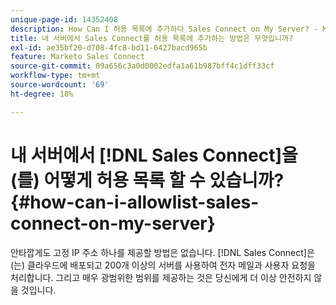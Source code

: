 ```yaml
---
unique-page-id: 14352408
description: How Can I 허용 목록에 추가하다 Sales Connect on My Server? - Marketo 설명서 - 제품 설명서
title: 내 서버에서 Sales Connect를 허용 목록에 추가하는 방법은 무엇입니까?
exl-id: ae35bf20-d708-4fc8-bd11-6427bacd965b
feature: Marketo Sales Connect
source-git-commit: 09a656c3a0d0002edfa1a61b987bff4c1dff33cf
workflow-type: tm+mt
source-wordcount: '69'
ht-degree: 18%

---
```


# 내 서버에서 [!DNL Sales Connect]을(를) 어떻게 허용 목록 할 수 있습니까? {#how-can-i-allowlist-sales-connect-on-my-server}

안타깝게도 고정 IP 주소 하나를 제공할 방법은 없습니다. [!DNL Sales Connect]은(는) 클라우드에 배포되고 200개 이상의 서버를 사용하여 전자 메일과 사용자 요청을 처리합니다. 그리고 매우 광범위한 범위를 제공하는 것은 당신에게 더 이상 안전하지 않을 것입니다.
